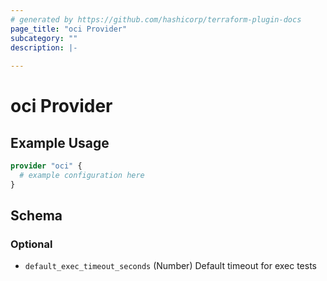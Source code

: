 ```yaml
---
# generated by https://github.com/hashicorp/terraform-plugin-docs
page_title: "oci Provider"
subcategory: ""
description: |-
  
---
```


# oci Provider



## Example Usage

```terraform
provider "oci" {
  # example configuration here
}
```

<!-- schema generated by tfplugindocs -->
## Schema

### Optional

- `default_exec_timeout_seconds` (Number) Default timeout for exec tests

